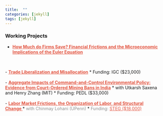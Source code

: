 ```yaml
---
title:  ""
categories: [jekyll]
tags: [jekyll]
---
```


### Working Projects
- <a href="" style="color:#e25440;font-weight: bold;">How Much do Firms Save? Financial Frictions and the Microeconomic Implications of the Euler Equation</a>
<br/>
<br/>
- <a href="" style="color:#e25440;font-weight: bold;">Trade Liberalization and Misallocation</a>
    * Funding: IGC ($23,000)
<br/>
<br/>
- <a href="" style="color:#e25440;font-weight: bold;">Aggregate Impacts of Command-and-Control Environmental Policy: Evidence from Court-Ordered Mining Bans in India</a>
    * with Utkarsh Saxena and Henry Zhang (MIT)
    * Funding: PEDL ($33,000)
<br/>
<br/>
- <a href="" style="color:#e25440;font-weight: bold;">Labor Market Frictions, the Organization of Labor, and Structural Change </a>
    * <a style="color:#909090"> with Chinmay Lohani (UPenn) </a>
    * <a style="color:#909090">  Funding: <a href="https://steg.cepr.org" style="color:#e25440;font-weight: regular;"> STEG  ($18,000)</a> 
<br/>
<br/>

<!-- 
### Publications
- forth, <a href="{{site.baseurl}}/files/aeri_NN/aeri_NN.pdf" style="color:#e25440;font-weight: bold;">Using TITLE</a>, ***JOURNAL***&nbsp;&nbsp;&nbsp;&#10098;[git](https://github.com/thomas9t/spatial-econ-cnn)&#10099;
    * AUTHORS
<br/>
<br/>
- 2022, <a href="{{site.baseurl}}/files/are_EITR/tradewar_1203.pdf" style="color:#e25440;font-weight: bold;">TITLE</a>, ***JOURNAL***
    - AUTHOR
  * [Economist](https://www.economist.com/finance-and-economics/2022/01/01/new-research-counts-the-costs-of-the-sino-american-trade-war) 
<br/>
<br/>

### Chapters & Policy Notes -->


